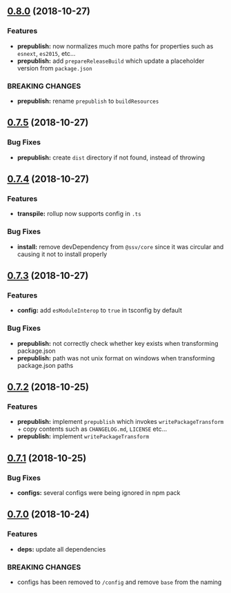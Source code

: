 ## [0.8.0](https://github.com/sketch7/ssv-tools/compare/0.7.5...0.8.0) (2018-10-27)

### Features

- **prepublish:** now normalizes much more paths for properties such as `esnext`, `es2015`, etc...
- **prepublish:** add `prepareReleaseBuild` which update a placeholder version from `package.json`


### BREAKING CHANGES

- **prepublish:**  rename `prepublish` to `buildResources`


## [0.7.5](https://github.com/sketch7/ssv-tools/compare/0.7.4...0.7.5) (2018-10-27)

### Bug Fixes

- **prepublish:** create `dist` directory if not found, instead of throwing


## [0.7.4](https://github.com/sketch7/ssv-tools/compare/0.7.3...0.7.4) (2018-10-27)

### Features

- **transpile:** rollup now supports config in `.ts`


### Bug Fixes

- **install:** remove devDependency from `@ssv/core` since it was circular and causing it not to install properly


## [0.7.3](https://github.com/sketch7/ssv-tools/compare/0.7.2...0.7.3) (2018-10-27)

### Features

- **config:** add `esModuleInterop` to `true` in tsconfig by default


### Bug Fixes

- **prepublish:** not correctly check whether key exists when transforming package.json
- **prepublish:** path was not unix format on windows when transforming package.json paths


## [0.7.2](https://github.com/sketch7/ssv-tools/compare/0.7.1...0.7.2) (2018-10-25)

### Features

- **prepublish:** implement `prepublish` which invokes `writePackageTransform` + copy contents such as `CHANGELOG.md`, `LICENSE` etc...
- **prepublish:** implement `writePackageTransform`


## [0.7.1](https://github.com/sketch7/ssv-tools/compare/0.7.0...0.7.1) (2018-10-25)

### Bug Fixes

- **configs:** several configs were being ignored in npm pack


## [0.7.0](https://github.com/sketch7/ssv-tools/compare/0.6.12...0.7.0) (2018-10-24)

### Features

- **deps:** update all dependencies

### BREAKING CHANGES

- configs has been removed to `/config` and remove `base` from the naming
